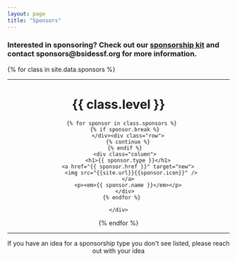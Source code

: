 ```yaml
---
layout: page
title: "Sponsors"
---
```


<h3>Interested in sponsoring? Check out our
  <a href="https://drive.google.com/open?id=1atN6ykppegBe0_nBiSWAG3qeLRq8wk6w">sponsorship kit</a>
  and contact sponsors@bsidessf.org for more information.</h3>

{% for class in site.data.sponsors %}
  <hr style="margin-bottom:5px">
  <div style="text-align: center;" class="sponsors {{ class.class }}">
    <h1>{{ class.level }}</h1>
    <div class="row">

      {% for sponsor in class.sponsors %}
        {% if sponsor.break %}
          </div><div class="row">
          {% continue %}
        {% endif %}
        <div class="column">
          <h1>{{ sponsor.type }}</h1>
          <a href="{{ sponsor.href }}" target="new">
            <img src="{{site.url}}{{sponsor.icon}}" />
          </a>
          <p><em>{{ sponsor.name }}</em></p>
        </div>
      {% endfor %}

    </div>
  </div>
{% endfor %}

<hr style="margin-bottom:5px">

<center>
  <p>
    If you have an idea for a sponsorship type you don't see listed, please reach out with your idea
  </p>
</center>

